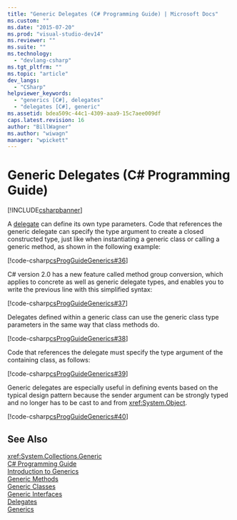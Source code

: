 ```yaml
---
title: "Generic Delegates (C# Programming Guide) | Microsoft Docs"
ms.custom: ""
ms.date: "2015-07-20"
ms.prod: "visual-studio-dev14"
ms.reviewer: ""
ms.suite: ""
ms.technology: 
  - "devlang-csharp"
ms.tgt_pltfrm: ""
ms.topic: "article"
dev_langs: 
  - "CSharp"
helpviewer_keywords: 
  - "generics [C#], delegates"
  - "delegates [C#], generic"
ms.assetid: bdea509c-44c1-4309-aaa9-15c7aee009df
caps.latest.revision: 16
author: "BillWagner"
ms.author: "wiwagn"
manager: "wpickett"
---
```

# Generic Delegates (C# Programming Guide)
[!INCLUDE[csharpbanner](../../../includes/csharpbanner.md)]

A [delegate](../../../csharp/language-reference/keywords/delegate.md) can define its own type parameters. Code that references the generic delegate can specify the type argument to create a closed constructed type, just like when instantiating a generic class or calling a generic method, as shown in the following example:  
  
 [!code-csharp[csProgGuideGenerics#36](../../../snippets/csharp/VS_Snippets_VBCSharp/csProgGuideGenerics/CS/Generics.cs#36)]  
  
 C# version 2.0 has a new feature called method group conversion, which applies to concrete as well as generic delegate types, and enables you to write the previous line with this simplified syntax:  
  
 [!code-csharp[csProgGuideGenerics#37](../../../snippets/csharp/VS_Snippets_VBCSharp/csProgGuideGenerics/CS/Generics.cs#37)]  
  
 Delegates defined within a generic class can use the generic class type parameters in the same way that class methods do.  
  
 [!code-csharp[csProgGuideGenerics#38](../../../snippets/csharp/VS_Snippets_VBCSharp/csProgGuideGenerics/CS/Generics.cs#38)]  
  
 Code that references the delegate must specify the type argument of the containing class, as follows:  
  
 [!code-csharp[csProgGuideGenerics#39](../../../snippets/csharp/VS_Snippets_VBCSharp/csProgGuideGenerics/CS/Generics.cs#39)]  
  
 Generic delegates are especially useful in defining events based on the typical design pattern because the sender argument can be strongly typed and no longer has to be cast to and from <xref:System.Object>.  
  
 [!code-csharp[csProgGuideGenerics#40](../../../snippets/csharp/VS_Snippets_VBCSharp/csProgGuideGenerics/CS/Generics.cs#40)]  
  
## See Also  
 <xref:System.Collections.Generic>   
 [C# Programming Guide](../../../csharp/programming-guide/index.md)   
 [Introduction to Generics](../../../csharp/programming-guide/generics/introduction-to-generics.md)   
 [Generic Methods](../../../csharp/programming-guide/generics/generic-methods.md)   
 [Generic Classes](../../../csharp/programming-guide/generics/generic-classes.md)   
 [Generic Interfaces](../../../csharp/programming-guide/generics/generic-interfaces.md)   
 [Delegates](../../../csharp/programming-guide/delegates/index.md)   
 [Generics](../Topic/Generics%20in%20the%20.NET%20Framework.md)